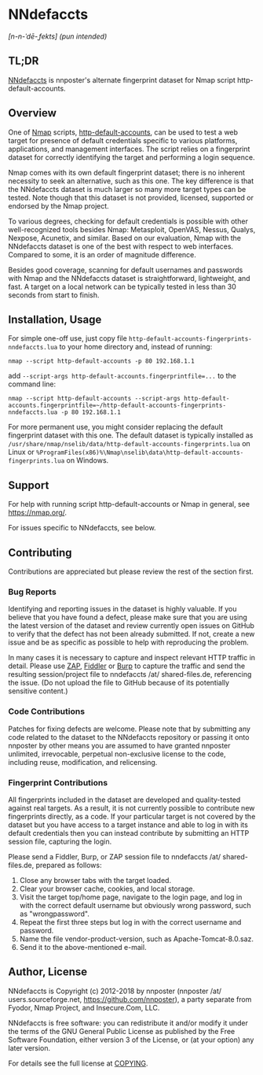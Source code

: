 # NNdefaccts
*[n-n-ˈdē-ˌfekts] (pun intended)*

## TL;DR
[NNdefaccts](https://github.com/nnposter/nndefaccts/) is nnposter's alternate fingerprint dataset for Nmap script http-default-accounts.

## Overview
One of [Nmap](https://nmap.org/) scripts, [http-default-accounts](https://nmap.org/nsedoc/scripts/http-default-accounts.html), can be used to test a web target for presence of default credentials specific to various platforms, applications, and management interfaces. The script relies on a fingerprint dataset for correctly identifying the target and performing a login sequence.

Nmap comes with its own default fingerprint dataset; there is no inherent necessity to seek an alternative, such as this one. The key difference is that the NNdefaccts dataset is much larger so many more target types can be tested. Note though that this dataset is not provided, licensed, supported or endorsed by the Nmap project.

To various degrees, checking for default credentials is possible with other well-recognized tools besides Nmap: Metasploit, OpenVAS, Nessus, Qualys, Nexpose, Acunetix, and similar. Based on our evaluation, Nmap with the NNdefaccts dataset is one of the best with respect to web interfaces. Compared to some, it is an order of magnitude difference.

Besides good coverage, scanning for default usernames and passwords with Nmap and the NNdefaccts dataset is straightforward, lightweight, and fast. A target on a local network can be typically tested in less than 30 seconds from start to finish.

## Installation, Usage
For simple one-off use, just copy file `http-default-accounts-fingerprints-nndefaccts.lua` to your home directory and, instead of running:
```
nmap --script http-default-accounts -p 80 192.168.1.1
```
add `--script-args http-default-accounts.fingerprintfile=...` to the command line:
```
nmap --script http-default-accounts --script-args http-default-accounts.fingerprintfile=~/http-default-accounts-fingerprints-nndefaccts.lua -p 80 192.168.1.1
```
For more permanent use, you might consider replacing the default fingerprint dataset with this one. The default dataset is typically installed as `/usr/share/nmap/nselib/data/http-default-accounts-fingerprints.lua` on Linux or `%ProgramFiles(x86)%\Nmap\nselib\data\http-default-accounts-fingerprints.lua` on Windows.

## Support
For help with running script http-default-accounts or Nmap in general, see https://nmap.org/.

For issues specific to NNdefaccts, see below.

## Contributing
Contributions are appreciated but please review the rest of the section first.

### Bug Reports
Identifying and reporting issues in the dataset is highly valuable. If you believe that you have found a defect, please make sure that you are using the latest version of the dataset and review currently open issues on GitHub to verify that the defect has not been already submitted. If not, create a new issue and be as specific as possible to help with reproducing the problem.

In many cases it is necessary to capture and inspect relevant HTTP traffic in detail. Please use [ZAP](https://www.owasp.org/index.php/OWASP_Zed_Attack_Proxy_Project), [Fiddler](https://www.telerik.com/download/fiddler) or [Burp](https://portswigger.net/burp) to capture the traffic and send the resulting session/project file to nndefaccts /at/ shared-files.de, referencing the issue. (Do not upload the file to GitHub because of its potentially sensitive content.)

### Code Contributions
Patches for fixing defects are welcome. Please note that by submitting any code related to the dataset to the NNdefaccts repository or passing it onto nnposter by other means you are assumed to have granted nnposter unlimited, irrevocable, perpetual non-exclusive license to the code, including reuse, modification, and relicensing.

### Fingerprint Contributions
All fingerprints included in the dataset are developed and quality-tested against real targets. As a result, it is not currently possible to contribute new fingerprints directly, as a code. If your particular target is not covered by the dataset but you have access to a target instance and able to log in with its default credentials then you can instead contribute by submitting an HTTP session file, capturing the login.

Please send a Fiddler, Burp, or ZAP session file to nndefaccts /at/ shared-files.de, prepared as follows:
1. Close any browser tabs with the target loaded.
1. Clear your browser cache, cookies, and local storage.
1. Visit the target top/home page, navigate to the login page, and log in with the correct default username but obviously wrong password, such as "wrongpassword".
1. Repeat the first three steps but log in with the correct username and password.
1. Name the file vendor-product-version, such as Apache-Tomcat-8.0.saz.
1. Send it to the above-mentioned e-mail.

## Author, License
NNdefaccts is Copyright (c) 2012-2018 by nnposter (nnposter /at/ users.sourceforge.net, https://github.com/nnposter), a party separate from Fyodor, Nmap Project, and Insecure.Com, LLC.

NNdefaccts is free software: you can redistribute it and/or modify it under the terms of the GNU General Public License as published by the Free Software Foundation, either version 3 of the License, or (at your option) any later version.

For details see the full license at [COPYING](https://github.com/nnposter/nndefaccts/blob/master/COPYING).
